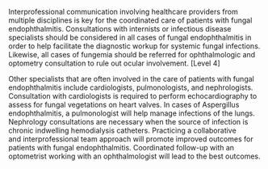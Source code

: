 Interprofessional communication involving healthcare providers from multiple disciplines is key for the coordinated care of patients with fungal endophthalmitis. Consultations with internists or infectious disease specialists should be considered in all cases of fungal endophthalmitis in order to help facilitate the diagnostic workup for systemic fungal infections. Likewise, all cases of fungemia should be referred for ophthalmologic and optometry consultation to rule out ocular involvement. [Level 4]

Other specialists that are often involved in the care of patients with fungal endophthalmitis include cardiologists, pulmonologists, and nephrologists. Consultation with cardiologists is required to perform echocardiography to assess for fungal vegetations on heart valves. In cases of Aspergillus endophthalmitis, a pulmonologist will help manage infections of the lungs. Nephrology consultations are necessary when the source of infection is chronic indwelling hemodialysis catheters. Practicing a collaborative and interprofessional team approach will promote improved outcomes for patients with fungal endophthalmitis. Coordinated follow-up with an optometrist working with an ophthalmologist will lead to the best outcomes.